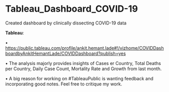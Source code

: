 # Tableau_Dashboard_COVID-19
Created dashboard by clinically dissecting COVID-19 data

**Tableau**:

•	https://public.tableau.com/profile/ankit.hemant.lade#!/vizhome/COVIDDashboardbyAnkitHemantLade/COVIDDashboard?publish=yes

•	The analysis majorly provides insights of Cases er Country, Total Deaths per Country, Daily Case Count, Mortality Rate and Growth from last month.

•	A big reason for working on #TableauPublic is wanting feedback and incorporating good notes. Feel free to critique my work.
